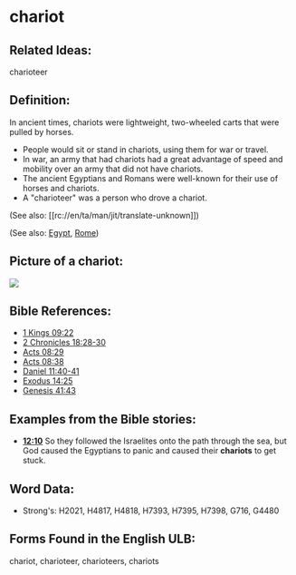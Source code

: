# chariot

## Related Ideas:

charioteer

## Definition:

In ancient times, chariots were lightweight, two-wheeled carts that were pulled by horses.

* People would sit or stand in chariots, using them for war or travel.
* In war, an army that had chariots had a great advantage of speed and mobility over an army that did not have chariots.
* The ancient Egyptians and Romans were well-known for their use of horses and chariots.
* A "charioteer" was a person who drove a chariot.

(See also: [[rc://en/ta/man/jit/translate-unknown]])

(See also: [Egypt](../names/egypt.md), [Rome](../names/rome.md))

## Picture of a chariot:

<a href="https://content.bibletranslationtools.org/WycliffeAssociates/en_tw/raw/branch/master/PNGs/c/Chariot.png"><img src="https://content.bibletranslationtools.org/WycliffeAssociates/en_tw/raw/branch/master/PNGs/c/Chariot.png" ></a>

## Bible References:

* [1 Kings 09:22](rc://en/tn/help/1ki/09/22)
* [2 Chronicles 18:28-30](rc://en/tn/help/2ch/18/28)
* [Acts 08:29](rc://en/tn/help/act/08/29)
* [Acts 08:38](rc://en/tn/help/act/08/38)
* [Daniel 11:40-41](rc://en/tn/help/dan/11/40)
* [Exodus 14:25](rc://en/tn/help/exo/14/25)
* [Genesis 41:43](rc://en/tn/help/gen/41/43)

## Examples from the Bible stories:

* __[12:10](rc://en/tn/help/obs/12/10)__ So they followed the Israelites onto the path through the sea, but God caused the Egyptians to panic and caused their __chariots__ to get stuck.

## Word Data:

* Strong's: H2021, H4817, H4818, H7393, H7395, H7398, G716, G4480

## Forms Found in the English ULB:

chariot, charioteer, charioteers, chariots
